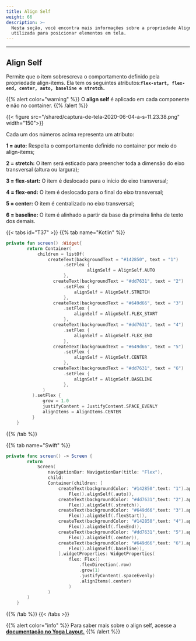 ```yaml
---
title: Align Self
weight: 66
description: >-
  Nesta seção, você encontra mais informações sobre a propriedade Align Self
  utilizada para posicionar elementos em tela.
---
```


---

## Align Self

Permite que o item sobrescreva o comportamento definido pela propriedade align-items. Ela tem os seguintes atributos:**`flex-start, flex-end, center, auto, baseline e stretch.`**

{{% alert color="warning" %}}
O **align self** é aplicado em cada componente e não no container.
{{% /alert %}}

{{< figure src="/shared/captura-de-tela-2020-06-04-a-s-11.23.38.png" width="150">}}

Cada um dos números acima representa um atributo:

**1 = auto:** Respeita o comportamento definido no container por meio do align-items;

**2 = stretch:** O item será esticado para preencher toda a dimensão do eixo transversal \(altura ou largura\);

**3 = flex-start:** O item é deslocado para o início do eixo transversal;

**4 = flex-end:** O item é deslocado para o final do eixo transversal;

**5 = center:** O item é centralizado no eixo transversal;

**6 = baseline:** O item é alinhado a partir da base da primeira linha de texto dos demais.

{{< tabs id="T37" >}}
{{% tab name="Kotlin" %}}

```kotlin
private fun screen() :Widget{
        return Container(
            children = listOf(
                createText(backgroundText = "#142850", text = "1")
                      .setFlex {
                               alignSelf = AlignSelf.AUTO
                      },
                  createText(backgroundText = "#dd7631", text = "2")
                      .setFlex {
                          alignSelf = AlignSelf.STRETCH
                      },
                  createText(backgroundText = "#649d66", text = "3")
                      .setFlex {
                          alignSelf = AlignSelf.FLEX_START
                      },
                  createText(backgroundText = "#dd7631", text = "4")
                      .setFlex {
                          alignSelf = AlignSelf.FLEX_END
                      },
                  createText(backgroundText = "#649d66", text = "5")
                      .setFlex {
                          alignSelf = AlignSelf.CENTER
                      },
                  createText(backgroundText = "#dd7631", text = "6")
                      .setFlex {
                          alignSelf = AlignSelf.BASELINE
                      },
              )
          ).setFlex {
              grow = 1.0
              justifyContent = JustifyContent.SPACE_EVENLY
              alignItems = AlignItems.CENTER
          }
    }
```

{{% /tab %}}

{{% tab name="Swift" %}}

```swift
private func screen() -> Screen {
        return
            Screen(
                navigationBar: NavigationBar(title: "Flex"),
                child:
                Container(children: [
                    createText(backgroundColor: "#142850",text: "1").applyFlex(
                        Flex().alignSelf(.auto)),
                    createText(backgroundColor: "#dd7631",text: "2").applyFlex(
                        Flex().alignSelf(.stretch)),
                    createText(backgroundColor: "#649d66",text: "3").applyFlex(
                        Flex().alignSelf(.flexStart)),
                    createText(backgroundColor: "#142850",text: "4").applyFlex(
                        Flex().alignSelf(.flexEnd)),
                    createText(backgroundColor: "#dd7631",text: "5").applyFlex(
                        Flex().alignSelf(.center)),
                    createText(backgroundColor: "#649d66",text: "6").applyFlex(
                        Flex().alignSelf(.baseline)),
                    ],widgetProperties: WidgetProperties(
                        flex: Flex()
                            .flexDirection(.row)
                            .grow(1)
                            .justifyContent(.spaceEvenly)
                            .alignItems(.center)
                        )
                )
        )
    }
```

{{% /tab %}}
{{< /tabs >}}

{{% alert color="info" %}}
Para saber mais sobre o align self, acesse a [**documentação no Yoga Layout.**](https://yogalayout.com/pt/align-items/)
{{% /alert %}}
